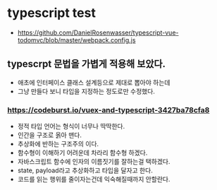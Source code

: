 # typescript test
+ https://github.com/DanielRosenwasser/typescript-vue-todomvc/blob/master/webpack.config.js
## typescrpt 문법을 가볍게 적용해 보았다.
+ 애초에 인터페이스 클래스 설계등으로 제대로 뽑아야 하는데 
+ 그냥 만들다 보니 타입을 지정하는 정도로만 수정했다.
### https://codeburst.io/vuex-and-typescript-3427ba78cfa8
+ 정적 타입 언어는 형식이 너무나 딱딱한다. 
+ 인간을 구조로 옭아 맨다. 
+ 추상화에 반하는 구조주의 이다.
+ 함수형이 이해하기 어려운데 차라리 함수형 하겠다. 
+ 자바스크립트 함수에 인자의 이름짓기를 잘하는걸 택하겠다.
+ state, payload라고 추상화하고 타입을 달자고 한다.
+ 코드를 읽는 행위를 줄이자는건데 익숙해질때까지 안할란다.